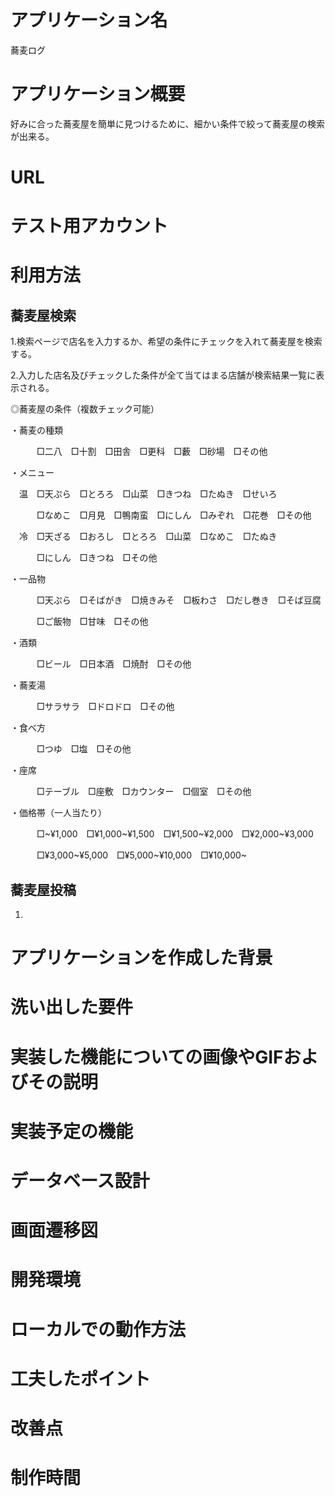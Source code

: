 # アプリケーション名
蕎麦ログ

# アプリケーション概要
好みに合った蕎麦屋を簡単に見つけるために、細かい条件で絞って蕎麦屋の検索が出来る。

# URL

# テスト用アカウント

# 利用方法
## 蕎麦屋検索
1.検索ページで店名を入力するか、希望の条件にチェックを入れて蕎麦屋を検索する。

2.入力した店名及びチェックした条件が全て当てはまる店舗が検索結果一覧に表示される。

◎蕎麦屋の条件（複数チェック可能）

・蕎麦の種類　

　　　□二八　□十割　□田舎　□更科　□藪　□砂場　□その他

・メニュー　

　温　□天ぷら　□とろろ　□山菜　□きつね　□たぬき　□せいろ　

　　　□なめこ　□月見　□鴨南蛮　□にしん　□みぞれ　□花巻　□その他

　冷　□天ざる　□おろし　□とろろ　□山菜　□なめこ　□たぬき

　　　□にしん　□きつね　□その他

・一品物

　　　□天ぷら　□そばがき　□焼きみそ　□板わさ　□だし巻き　□そば豆腐

　　　□ご飯物　□甘味　□その他

・酒類

　　　□ビール　□日本酒　□焼酎　□その他

・蕎麦湯

　　　□サラサラ　□ドロドロ　□その他

・食べ方

　　　□つゆ　□塩　□その他

・座席

　　　□テーブル　□座敷　□カウンター　□個室　□その他

・価格帯（一人当たり）

　　　□~¥1,000　□¥1,000~¥1,500　□¥1,500~¥2,000　□¥2,000~¥3,000

　　　□¥3,000~¥5,000　□¥5,000~¥10,000　□¥10,000~

## 蕎麦屋投稿

1.
# アプリケーションを作成した背景

# 洗い出した要件

# 実装した機能についての画像やGIFおよびその説明

# 実装予定の機能

# データベース設計

# 画面遷移図

# 開発環境

# ローカルでの動作方法

# 工夫したポイント

# 改善点

# 制作時間

